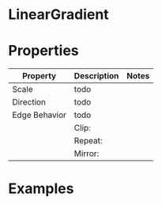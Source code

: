 # LinearGradient


# Properties


| Property | Description | Notes | 
| -------- | ----------- | ----- |
| Scale | todo | |
| Direction | todo | |
| Edge Behavior | todo | |
| | Clip: <desc> | |
| | Repeat: <desc> | |
| | Mirror: <desc> | |




# Examples
